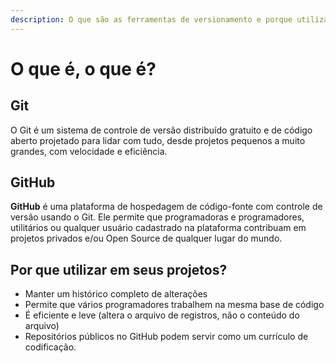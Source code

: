 ```yaml
---
description: O que são as ferramentas de versionamento e porque utilizar em seus projetos.
---
```


# O que é, o que é?

## Git

O Git é um sistema de controle de versão distribuído gratuito e de código aberto projetado para lidar com tudo, desde projetos pequenos a muito grandes, com velocidade e eficiência.

## GitHub


**GitHub** é uma plataforma de hospedagem de código-fonte com controle de versão usando o Git. Ele permite que programadoras e programadores, utilitários ou qualquer usuário cadastrado na plataforma contribuam em projetos privados e/ou Open Source de qualquer lugar do mundo.


## Por que utilizar em seus projetos?

* Manter um histórico completo de alterações 
* Permite que vários programadores trabalhem na mesma base de código 
* É eficiente e leve \(altera o arquivo de registros, não o conteúdo do arquivo\)
* Repositórios públicos no GitHub podem servir como um currículo de codificação.

